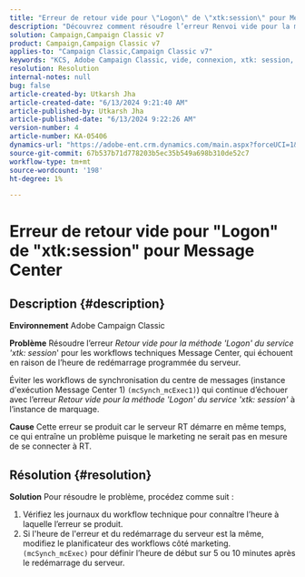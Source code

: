 ```yaml
---
title: "Erreur de retour vide pour \"Logon\" de \"xtk:session\" pour Message Center"
description: "Découvrez comment résoudre l’erreur Renvoi vide pour la méthode 'Logon' du service 'xtk: session' sur l’instance de marquage."
solution: Campaign,Campaign Classic v7
product: Campaign,Campaign Classic v7
applies-to: "Campaign Classic,Campaign Classic v7"
keywords: "KCS, Adobe Campaign Classic, vide, connexion, xtk: session, erreur, Message Center, workflow technique"
resolution: Resolution
internal-notes: null
bug: false
article-created-by: Utkarsh Jha
article-created-date: "6/13/2024 9:21:40 AM"
article-published-by: Utkarsh Jha
article-published-date: "6/13/2024 9:22:26 AM"
version-number: 4
article-number: KA-05406
dynamics-url: "https://adobe-ent.crm.dynamics.com/main.aspx?forceUCI=1&pagetype=entityrecord&etn=knowledgearticle&id=9cbecf55-6629-ef11-840b-000d3a37eaf2"
source-git-commit: 67b537b71d778203b5ec35b549a698b310de52c7
workflow-type: tm+mt
source-wordcount: '198'
ht-degree: 1%

---
```


# Erreur de retour vide pour &quot;Logon&quot; de &quot;xtk:session&quot; pour Message Center

## Description {#description}


<b>Environnement</b>
Adobe Campaign Classic

<b>Problème</b>
Résoudre l’erreur *Retour vide pour la méthode &#39;Logon&#39; du service &#39;xtk: session*&#39; pour les workflows techniques Message Center, qui échouent en raison de l’heure de redémarrage programmée du serveur.

Éviter les workflows de synchronisation du centre de messages (instance d&#39;exécution Message Center 1) `(mcSynch_mcExec1)`) qui continue d’échouer avec l’erreur *Retour vide pour la méthode &#39;Logon&#39; du service &#39;xtk: session&#39;* à l’instance de marquage.

<b>Cause</b>
Cette erreur se produit car le serveur RT démarre en même temps, ce qui entraîne un problème puisque le marketing ne serait pas en mesure de se connecter à RT.


## Résolution {#resolution}


<b>Solution</b>
Pour résoudre le problème, procédez comme suit :

1. Vérifiez les journaux du workflow technique pour connaître l’heure à laquelle l’erreur se produit.
2. Si l&#39;heure de l&#39;erreur et du redémarrage du serveur est la même, modifiez le planificateur des workflows côté marketing. `(mcSynch_mcExec)` pour définir l’heure de début sur 5 ou 10 minutes après le redémarrage du serveur.

